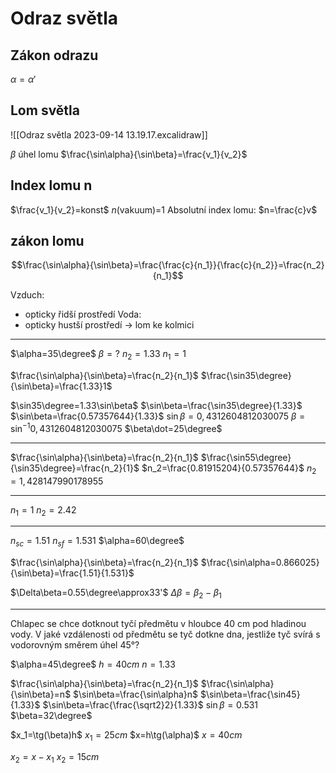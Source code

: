 # Odraz světla

## Zákon odrazu
$\alpha=\alpha'$
## Lom světla
![[Odraz světla 2023-09-14 13.19.17.excalidraw]]

$\beta$ úhel lomu
$\frac{\sin\alpha}{\sin\beta}=\frac{v_1}{v_2}$

## Index lomu n
$\frac{v_1}{v_2}=konst$
$n$(vakuum)=1
Absolutní index lomu: $n=\frac{c}v$

## zákon lomu
$$\frac{\sin\alpha}{\sin\beta}=\frac{\frac{c}{n_1}}{\frac{c}{n_2}}=\frac{n_2}{n_1}$$

Vzduch:
- opticky řidší prostředí
Voda:
- opticky hustší prostředí
→ lom ke kolmici

---

$\alpha=35\degree$
$\beta=?$
$n_2=1.33$
$n_1=1$

$\frac{\sin\alpha}{\sin\beta}=\frac{n_2}{n_1}$
$\frac{\sin35\degree}{\sin\beta}=\frac{1.33}1$

$\sin35\degree=1.33\sin\beta$
$\sin\beta=\frac{\sin35\degree}{1.33}$
$\sin\beta=\frac{0.57357644}{1.33}$
$\sin\beta=0,4312604812030075$
$\beta=\sin^{-1}0,4312604812030075$
$\beta\dot=25\degree$

---

$\frac{\sin\alpha}{\sin\beta}=\frac{n_2}{n_1}$
$\frac{\sin55\degree}{\sin35\degree}=\frac{n_2}{1}$
$n_2=\frac{0.81915204}{0.57357644}$
$n_2=1,428147990178955$

---

$n_1=1$
$n_2=2.42$


---

$n_{sc}=1.51$
$n_{sf}=1.531$
$\alpha=60\degree$

$\frac{\sin\alpha}{\sin\beta}=\frac{n_2}{n_1}$
$\frac{\sin\alpha=0.866025}{\sin\beta}=\frac{1.51}{1.531}$

$\Delta\beta=0.55\degree\approx33'$
$\Delta\beta=\beta_2-\beta_1$


---

Chlapec se chce dotknout tyčí předmětu v hloubce 40 cm pod hladinou vody. V jaké vzdálenosti od předmětu se tyč dotkne dna, jestliže tyč svírá s vodorovným směrem úhel 45°?

$\alpha=45\degree$
$h=40cm$
$n=1.33$

$\frac{\sin\alpha}{\sin\beta}=\frac{n_2}{n_1}$
$\frac{\sin\alpha}{\sin\beta}=n$
$\sin\beta=\frac{\sin\alpha}n$
$\sin\beta=\frac{\sin45}{1.33}$
$\sin\beta=\frac{\frac{\sqrt2}2}{1.33}$
$\sin\beta=0.531$
$\beta=32\degree$

$x_1=\tg(\beta)h$
$x_1=25cm$
$x=h\tg(\alpha)$
$x=40cm$

$x_2=x-x_1$
$x_2=15cm$
